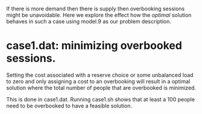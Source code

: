 If there is more demand then there is supply then overbooking sessions 
might be unavoidable. Here we explore the effect how the *optimal* 
solution behaves in such a case using model.9 as our problem 
description.


# case1.dat: minimizing overbooked sessions.

Setting the cost associated with a reserve choice or some unbalanced 
load to zero and only assigning a cost to an overbooking will result in 
a optimal solution where the total number of people that are overbooked 
is minimized. 

This is done in case1.dat. Running case1.sh shows that at least a 100 
people need to be overbooked to have a feasible solution.


